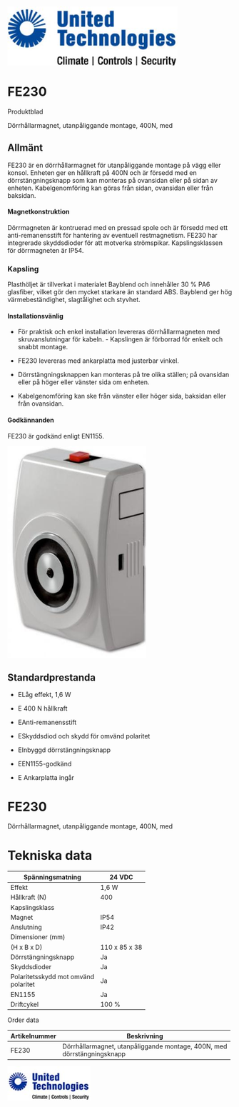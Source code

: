 ![](_page_0_Picture_0.jpeg)

# FE230

Produktblad

Dörrhållarmagnet, utanpåliggande montage, 400N, med

## Allmänt

FE230 är en dörrhållarmagnet för utanpåliggande montage på vägg eller konsol. Enheten ger en hållkraft på 400N och är försedd med en dörrstängningsknapp som kan monteras på ovansidan eller på sidan av enheten. Kabelgenomföring kan göras från sidan, ovansidan eller från baksidan.

#### Magnetkonstruktion

Dörrmagneten är kontruerad med en pressad spole och är försedd med ett anti-remanensstift för hantering av eventuell restmagnetism. FE230 har integrerade skyddsdioder för att motverka strömspikar. Kapslingsklassen för dörrmagneten är IP54.

### Kapsling

Plasthöljet är tillverkat i materialet Bayblend och innehåller 30 % PA6 glasfiber, vilket gör den mycket starkare än standard ABS. Bayblend ger hög värmebeständighet, slagtålighet och styvhet.

#### Installationsvänlig

- För praktisk och enkel installation levereras dörrhållarmagneten med skruvanslutningar för kabeln. - Kapslingen är förborrad för enkelt och snabbt montage.

- FE230 levereras med ankarplatta med justerbar vinkel.
- Dörrstängningsknappen kan monteras på tre olika ställen; på ovansidan eller på höger eller vänster sida om enheten.
- Kabelgenomföring kan ske från vänster eller höger sida, baksidan eller från ovansidan.

#### Godkännanden

FE230 är godkänd enligt EN1155.

![](_page_0_Picture_16.jpeg)

## Standardprestanda

- ELåg effekt, 1,6 W
- E 400 N hållkraft

- EAnti-remanensstift
- ESkyddsdiod och skydd för omvänd polaritet
- EInbyggd dörrstängningsknapp
- EEN1155-godkänd
- E Ankarplatta ingår

# FE230

Dörrhållarmagnet, utanpåliggande montage, 400N, med

# Tekniska data

| Spänningsmatning                        | 24 VDC        |
|-----------------------------------------|---------------|
| Effekt                                  | 1,6 W         |
| Hållkraft (N)                           | 400           |
| Kapslingsklass                          |               |
| Magnet                                  | IP54          |
| Anslutning                              | IP42          |
| Dimensioner (mm)                        |               |
| (H x B x D)                             | 110 x 85 x 38 |
| Dörrstängningsknapp                     | Ja            |
| Skyddsdioder                            | Ja            |
| Polaritetsskydd mot omvänd<br>polaritet | Ja            |
| EN1155                                  | Ja            |
| Driftcykel                              | 100 %         |

Order data

| Artikelnummer | Beskrivning                                                                |
|---------------|----------------------------------------------------------------------------|
| FE230         | Dörrhållarmagnet, utanpåliggande montage, 400N, med<br>dörrstängningsknapp |

![](_page_1_Picture_7.jpeg)